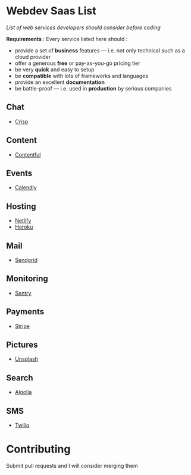 # Webdev Saas List
_List of web services developers should consider before coding_

__Requirements__ : Every service listed here should :

* provide a set of __business__ features — i.e. not only technical such as a cloud provider
* offer a generous __free__ or pay-as-you-go pricing tier
* be very __quick__ and easy to setup
* be __compatible__ with lots of frameworks and languages
* provide an excellent __documentation__
* be battle-proof — i.e. used in __production__ by serious companies

## Chat

* [Crisp](https://crisp.chat)

## Content

* [Contentful](https://www.contentful.com)

## Events

* [Calendly](https://calendly.com)

## Hosting

* [Netlify](https://www.netlify.com/)
* [Heroku](https://www.heroku.com/)

## Mail

* [Sendgrid](https://sendgrid.com)

## Monitoring

* [Sentry](https://sentry.io)

## Payments

* [Stripe](https://stripe.com)

## Pictures

* [Unsplash](https://unsplash.com/)

## Search

* [Algolia](https://www.algolia.com)

## SMS

* [Twilio](https://www.twilio.com/)


# Contributing

Submit pull requests and I will consider merging them
